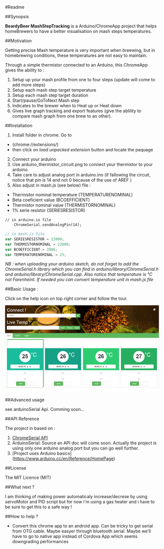 #Readme

##Synopsis

**BeardyBeer MashStepTracking** is a Arduino/ChromeApp project that helps homeBrewers to have a better visualisation on mash steps temperatures.

##Motivation

Getting precise Mash temperature is very important when breewing, but in homebrewing conditions, these temperatures are not easy to maintain.

Through a simple thermistor connected to an Arduino, this ChromeApp gives the ability to :

1. Setup up your mash profile from one to four steps (update will come to add more steps)
 1. Setup each mash step target temperature 
 2. Setup each mash step target duration
2. Start/pause/GoToNext Mash step
3. Indicates to the brewer when to Heat up or Heat down
4. Gives live graph tracking and export features (give the ablility to compare mash graph from one brew to an other).

##Installation

1. Install folder in chrome. Go to 
 * (chrome://extensions/)
 * then click on *load unpacked extension* button and locate the paquage
2. Connect your arduino
3. Use arduino_thermistor_circuit.png to connect your thermistor to your arduino
4. Take care to adjust analog port in arduino.ino (if fallowing the circuit, notice that pin is 14 and not 0 because of the use of AREF )
5. Also adjust in mash.js (see below) file : 
 * Thermistor nominal temperature (TEMPERATURENOMINAL)
 * Beta coeficient value (BCOEFFICIENT)
 * Thermistor nominal value (THERMISTORNOMINAL)
 * 1% serie resistor (SERIESRESISTOR)

```
// in arduino.io file
	ChromeSerial.sendAnalogPin(14);
```

```javascript
// in mash.js file
var SERIESRESISTOR = 22000;
var THERMISTORNOMINAL = 22000;
var BCOEFFICIENT = 3986;
var TEMPERATURENOMINAL = 25;
```

*NB : when uploading your arduino sketch, do not forget to add the ChromeSerial.h library which you can find in arduino/library/ChromeSerial.h and arduino/library/ChromeSerial.cpp. Also notice that temperature is °C not Farenheint. If needed you can convert temperature unit in mash.js file*

##Basic Usage :

Click on the help icon on top right corner and follow the tour.

![Screenshot](https://github.com/jonasdd/BeardyBeer-MashStepsTracking/blob/master/screenshot.png)

##Advanced usage

see arduinoSerial Api. Comming soon...

##API Reference

The project in based on :

1. [ChromeSerial API](http://developer.chrome.com/apps/serial)
2. ArduinoSerial: Source an API doc will come soon.
Actually the project is using only one arduino analog port but you can go well further.
3. [Project uses Arduino basics] (https://www.arduino.cc/en/Reference/HomePage)


##License

The MIT Licence (MIT)

##What next ?

I am thinking of making power automaticaly increase/decrese by using servoMotor and PID script but for now i'm using a gas heater and i have to be sure to get this to a safe way !

##How to help ?

- Convert this chrome app to an android app. Can be tricky to get serial from OTG cable. Maybe easyer through bluetooth serial. Maybe we'll have to go to native app instead of Cordova App which seems downgrading performances

